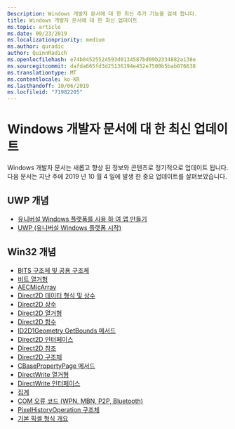 ```yaml
---
Description: Windows 개발자 문서에 대 한 최신 추가 기능을 검색 합니다.
title: Windows 개발자 문서에 대 한 최신 업데이트
ms.topic: article
ms.date: 09/23/2019
ms.localizationpriority: medium
ms.author: quradic
author: QuinnRadich
ms.openlocfilehash: e74b04525524593d0134587bd09b2334882a138e
ms.sourcegitcommit: dafda665fd3d25136194e452e7500b5bab076638
ms.translationtype: MT
ms.contentlocale: ko-KR
ms.lasthandoff: 10/06/2019
ms.locfileid: "71982205"
---
```

# <a name="latest-updates-to-the-windows-developer-docs"></a>Windows 개발자 문서에 대 한 최신 업데이트


Windows 개발자 문서는 새롭고 향상 된 정보와 콘텐츠로 정기적으로 업데이트 됩니다. 다음 문서는 지난 주에 2019 년 10 월 4 일에 발생 한 중요 업데이트를 살펴보았습니다.


## <a name="uwp-conceptual"></a>UWP 개념

<ul>
<li><a href="https://docs.microsoft.com/windows/uwp/get-started/create-uwp-apps">유니버설 Windows 플랫폼를 사용 하 여 앱 만들기</a></li>
<li><a href="https://docs.microsoft.com/windows/uwp/get-started/index">UWP (유니버설 Windows 플랫폼 시작)</a></li></ul>
</ul>



## <a name="win32-conceptual"></a>Win32 개념

<ul>
<li><a href="https://docs.microsoft.com/windows/desktop/Bits/bits-c---structures-and-unions">BITS 구조체 및 공용 구조체</a></li>
<li><a href="https://docs.microsoft.com/windows/desktop/Bits/bits-enumerations">비트 열거형</a></li>
<li><a href="https://docs.microsoft.com/windows/desktop/CoreAudio/aecmicarray">AECMicArray</a></li>
<li><a href="https://docs.microsoft.com/windows/desktop/Direct2D/datatypes-and-constants">Direct2D 데이터 형식 및 상수</a></li>
<li><a href="https://docs.microsoft.com/windows/desktop/Direct2D/direct2d-constants">Direct2D 상수</a></li>
<li><a href="https://docs.microsoft.com/windows/desktop/Direct2D/enumerations">Direct2D 열거형</a></li>
<li><a href="https://docs.microsoft.com/windows/desktop/Direct2D/functions">Direct2D 함수</a></li>
<li><a href="https://docs.microsoft.com/windows/desktop/Direct2D/id2d1geometry-getbounds">ID2D1Geometry GetBounds 메서드</a></li>
<li><a href="https://docs.microsoft.com/windows/desktop/Direct2D/interfaces">Direct2D 인터페이스</a></li>
<li><a href="https://docs.microsoft.com/windows/desktop/Direct2D/reference">Direct2D 참조</a></li>
<li><a href="https://docs.microsoft.com/windows/desktop/Direct2D/structures">Direct2D 구조체</a></li>
<li><a href="https://docs.microsoft.com/windows/desktop/DirectShow/cbasepropertypage-show">CBasePropertyPage 메서드</a></li>
<li><a href="https://docs.microsoft.com/windows/desktop/DirectWrite/enumerations">DirectWrite 열거형</a></li>
<li><a href="https://docs.microsoft.com/windows/desktop/DirectWrite/interfaces">DirectWrite 인터페이스</a></li>
<li><a href="https://docs.microsoft.com/windows/desktop/com/aggregation">집계</a></li>
<li><a href="https://docs.microsoft.com/windows/desktop/com/com-error-codes-9">COM 오류 코드 (WPN, MBN, P2P, Bluetooth)</a></li>
<li><a href="https://docs.microsoft.com/windows/desktop/direct3dtools/pixelhistoryoperation">PixelHistoryOperation 구조체</a></li>
<li><a href="https://docs.microsoft.com/windows/desktop/wic/-wic-codec-native-pixel-formats">기본 픽셀 형식 개요</a></li></ul>
</ul>

